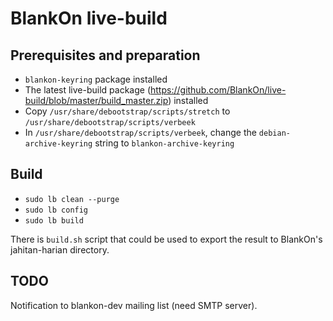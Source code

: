# BlankOn live-build

## Prerequisites and preparation

- `blankon-keyring` package installed
- The latest live-build package (https://github.com/BlankOn/live-build/blob/master/build_master.zip) installed
- Copy `/usr/share/debootstrap/scripts/stretch` to `/usr/share/debootstrap/scripts/verbeek`
- In `/usr/share/debootstrap/scripts/verbeek`, change the `debian-archive-keyring` string to `blankon-archive-keyring`

## Build

- `sudo lb clean --purge`
- `sudo lb config`
- `sudo lb build`

There is `build.sh` script that could be used to export the result to BlankOn's jahitan-harian directory.

## TODO

Notification to blankon-dev mailing list (need SMTP server).
